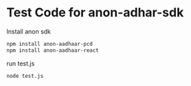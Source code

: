 # Test Code for anon-adhar-sdk

Install anon sdk

```bash
npm install anon-aadhaar-pcd
npm install anon-aadhaar-react
```

run test.js

```bash
node test.js
```
